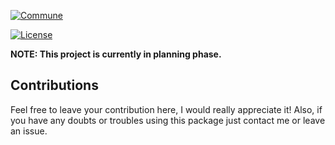 [![Commune](https://live.staticflickr.com/65535/50093263697_f9fa114b39_h.jpg)]()

[![License](https://img.shields.io/badge/license-MIT-informational.svg)](https://opensource.org/licenses/MIT)

**NOTE: This project is currently in planning phase.**

## Contributions

Feel free to leave your contribution here, I would really appreciate it!
Also, if you have any doubts or troubles using this package just contact me or leave an issue.
